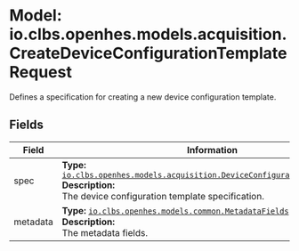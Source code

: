 # Model: io.clbs.openhes.models.acquisition.CreateDeviceConfigurationTemplateRequest

Defines a specification for creating a new device configuration template.

## Fields

| Field | Information |
| --- | --- |
| spec | <b>Type:</b> [`io.clbs.openhes.models.acquisition.DeviceConfigurationTemplateSpec`](model-io-clbs-openhes-models-acquisition-deviceconfigurationtemplatespec.md)<br><b>Description:</b><br>The device configuration template specification. |
| metadata | <b>Type:</b> [`io.clbs.openhes.models.common.MetadataFields`](model-io-clbs-openhes-models-common-metadatafields.md)<br><b>Description:</b><br>The metadata fields. |

